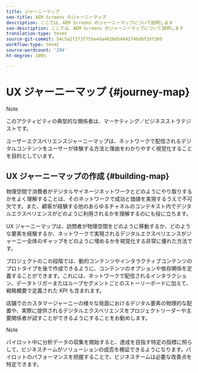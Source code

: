 ```yaml
---
title: ジャーニーマップ
seo-title: AEM Screens のジャーニーマップ
description: ここでは、AEM Screens のジャーニーマップについて説明します
seo-description: ここでは、AEM Screens のジャーニーマップについて説明します
translation-type: tm+mt
source-git-commit: 54c5a2f2f3f755e4da4028d54042f4bd8f2df369
workflow-type: tm+mt
source-wordcount: '294'
ht-degree: 100%

---
```



# UX ジャーニーマップ {#journey-map}

>[!NOTE]
>
>このアクティビティの典型的な関係者は、マーケティング／ビジネスストラテジストです。

ユーザーエクスペリエンスジャーニーマップは、ネットワークで配信されるデジタルコンテンツをユーザーが体験する方法と理由をわかりやすく視覚化することを目的としています。

## UX ジャーニーマップの作成 {#building-map}

物理空間で消費者がデジタルサイネージネットワークとどのようにやり取りするかをよく理解することは、そのネットワークで成功と価値を実現するうえで不可欠です。また、顧客が経験する他のあらゆるチャネルのコンテキスト内でデジタルエクスペリエンスがどのように利用されるかを理解するのにも役に立ちます。

UX ジャーニーマップは、訪問者が物理空間をどのように移動するか、どのような要素を経験するか、ネットワークで実現されるデジタルエクスペリエンスがジャーニー全体のギャップをどのように埋めるかを視覚化する非常に優れた方法です。

プロジェクトのこの段階では、動的コンテンツやインタラクティブコンテンツのプロトタイプを後で作成できるように、コンテンツのオプションや依存関係を定義することができます。これには、ネットワークで配信されるインタラクション、データトリガーまたはループセグメントごとのストーリーボードに加えて、戦略概要で定義された KPI も含まれます。

店舗でのカスタマージャーニーの様々な局面におけるデジタル要素の物理的な配置や、実際に提供されるデジタルエクスペリエンスをプロジェクトリーダーや主要関係者が試すことができるようにすることをお勧めします。

>[!NOTE]
> パイロット中に分析データの収集を開始すると、達成を目指す特定の指標に照らして、ビジネスチームがソリューションの成否を検証できるようになります。パイロットのパフォーマンスを把握することで、ビジネスチームは必要な改善点を特定できます。
